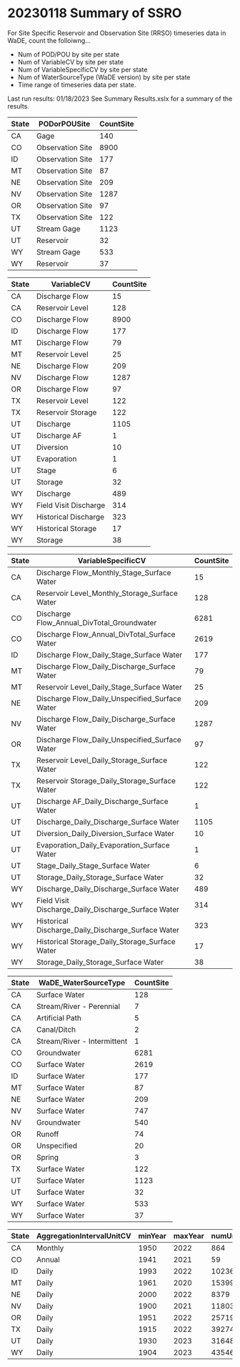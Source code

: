 # 20230118 Summary of SSRO
For Site Specific Reservoir and Observation Site (RRSO) timeseries data in WaDE, count the folloiwng...
- Num of POD/POU by site per state
- Num of VariableCV by site per state
- Num of VariableSpecificCV by site per state
- Num of WaterSourceType (WaDE version) by site per state
- Time range of timeseries data per state.


Last run results: 01/18/2023
See Summary Results.xslx for a summary of the results.


State|PODorPOUSite|CountSite
----|----|----
CA|Gage|140
CO|Observation Site|8900
ID|Observation Site|177
MT|Observation Site|87
NE|Observation Site|209
NV|Observation Site|1287
OR|Observation Site|97
TX|Observation Site|122
UT|Stream Gage|1123
UT|Reservoir|32
WY|Stream Gage|533
WY|Reservoir|37


State|VariableCV|CountSite
----|----|----
CA|Discharge Flow|15
CA|Reservoir Level|128
CO|Discharge Flow|8900
ID|Discharge Flow|177
MT|Discharge Flow|79
MT|Reservoir Level|25
NE|Discharge Flow|209
NV|Discharge Flow|1287
OR|Discharge Flow|97
TX|Reservoir Level|122
TX|Reservoir Storage|122
UT|Discharge|1105
UT|Discharge AF|1
UT|Diversion|10
UT|Evaporation|1
UT|Stage|6
UT|Storage|32
WY|Discharge|489
WY|Field Visit Discharge|314
WY|Historical Discharge|323
WY|Historical Storage|17
WY|Storage|38


State|VariableSpecificCV|CountSite
----|----|----
CA|Discharge Flow_Monthly_Stage_Surface Water|15
CA|Reservoir Level_Monthly_Storage_Surface Water|128
CO|Discharge Flow_Annual_DivTotal_Groundwater|6281
CO|Discharge Flow_Annual_DivTotal_Surface Water|2619
ID|Discharge Flow_Daily_Stage_Surface Water|177
MT|Discharge Flow_Daily_Discharge_Surface Water|79
MT|Reservoir Level_Daily_Stage_Surface Water|25
NE|Discharge Flow_Daily_Unspecified_Surface Water|209
NV|Discharge Flow_Daily_Discharge_Surface Water|1287
OR|Discharge Flow_Daily_Unspecified_Surface Water|97
TX|Reservoir Level_Daily_Storage_Surface Water|122
TX|Reservoir Storage_Daily_Storage_Surface Water|122
UT|Discharge AF_Daily_Discharge_Surface Water|1
UT|Discharge_Daily_Discharge_Surface Water|1105
UT|Diversion_Daily_Diversion_Surface Water|10
UT|Evaporation_Daily_Evaporation_Surface Water|1
UT|Stage_Daily_Stage_Surface Water|6
UT|Storage_Daily_Storage_Surface Water|32
WY|Discharge_Daily_Discharge_Surface Water|489
WY|Field Visit Discharge_Daily_Discharge_Surface Water|314
WY|Historical Discharge_Daily_Discharge_Surface Water|323
WY|Historical Storage_Daily_Storage_Surface Water|17
WY|Storage_Daily_Storage_Surface Water|38


State|WaDE_WaterSourceType|CountSite
----|----|----
CA|Surface Water|128
CA|Stream/River - Perennial|7
CA|Artificial Path|5
CA|Canal/Ditch|2
CA|Stream/River - Intermittent|1
CO|Groundwater|6281
CO|Surface Water|2619
ID|Surface Water|177
MT|Surface Water|87
NE|Surface Water|209
NV|Surface Water|747
NV|Groundwater|540
OR|Runoff|74
OR|Unspecified|20
OR|Spring|3
TX|Surface Water|122
UT|Surface Water|1123
UT|Surface Water|32
WY|Surface Water|533
WY|Surface Water|37


State|AggregationIntervalUnitCV |minYear|maxYear|numUniqueTimeSeriesEntries|TimeRange_Yrs
----|----|---- |----|----|----
CA|Monthly|1950|2022|864|72
CO|Annual|1941|2021|59|80
ID|Daily|1993|2022|10236|29
MT|Daily|1961|2020|15399|59
NE|Daily|2000|2022|8379|22
NV|Daily|1900|2021|11803|121
OR|Daily|1951|2022|25719|71
TX|Daily|1915|2022|39274|107
UT|Daily|1930|2023|31648|93
WY|Daily|1904|2023|43546|119